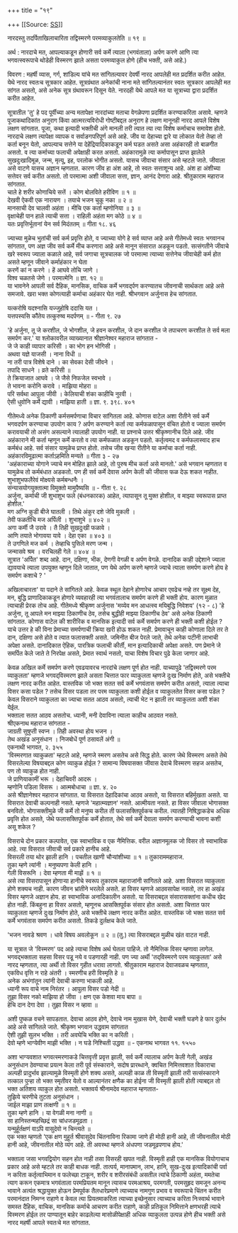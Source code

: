 +++
title = "१९"

+++
[[Source: [SS](https://satsangdhara.net/nbs/nbs-19.htm)]]

नारदस्तु तदर्पिताखिलाचारिता तद्विस्मरणे परमव्याकुलतेति ॥ १९ ॥  
  
अर्थ : नारदाचे मत, आपल्याकडून होणारी सर्व कर्मे त्याला (भगवंताला) अर्पण करणे आणि त्या भगवत्स्वरूपाचे थोडेही विस्मरण झाले असता परमव्याकुल होणे (हीच भक्ती, असे आहे.)  
  
विवरण : महर्षी व्यास, गर्ग, शांडिल्य यांचे मत सांगितल्यावर देवर्षी नारद आपलेही मत प्रदर्शित करीत आहेत. येथे नारद स्वतःच सूत्रकार आहेत. सूत्रग्रंथात अनेकांची नाना मते सांगितल्यानंतर स्वतः सूत्रकार आपलेही मत सांगत असतो, असे अनेक सूत्र ग्रंथावरून दिसून येते. नारदही येथे आपले मत या सूत्राच्या द्वारा प्रदर्शित करीत आहेत.  
  
सूत्रातील 'तु' हे पद पूर्वीच्या अन्य मतापेक्षा नारदांच्या मताचा वेगळेपणा प्रदर्शित करण्याकरिता असावे. म्हणजे पूजाकथादिकांत अनुराग किंवा आत्मरत्यविरोधी गोष्टीबद्दल अनुराग हे लक्षण मानूनही नारद आपले विशेष लक्षण सांगतात. पूजा, कथा इत्यादी भक्तीची अंगे मानली तरी त्यात त्या त्या विशेष कर्माचाच समावेश होतो. नारदाचे लक्षण त्यापेक्षा व्यापक व सर्वाङगपरिपूर्ण असे आहे. जीव या देहाच्या द्वारे या लोकात येतो तेव्हा तो कर्ता बनून येतो, आपल्याच सत्तेने या देहेंद्रियादिकाकडून कर्म घडत असते असा अहंकारही तो बाळगीत असतो. व त्या कर्माच्या फलाची अपेक्षाही करत असतो. अहंकारामुळे त्या कर्मापासून प्राप्त झालेले सुखदुःखादिमूळ, जन्म, मृत्यू, इह, परलोक भोगीत असतो. यासच जीवाचा संसार असे म्हटले जाते. जीवाला असे वाटणे यासच अज्ञान म्हणतात. कारण जीव हा अंश आहे, तो स्वतः सत्ताशून्य आहे. अंश हा अंशीच्या सत्तेवर सर्व करीत असतो. तो परमात्मा अशी जीवाला सत्ता, ज्ञान, आनंद देणारा आहे. श्रीतुकाराम महाराज सांगतात.  
चाले हे शरीर कोणाचिये सत्तें । कोण बोलविते हरीविण ॥ १ ॥  
देखवी ऐकवी एक नारायण । तयाचे भजन चुकू नका ॥ २ ॥  
मानसाची देव चालवी अहंता । मीचि एक कर्ता म्हणोनिया ॥ ३ ॥  
वृक्षाचेही पान हाले त्याची सत्ता । राहिली अहंता मग कोठे ॥ ४ ॥  
यतः प्रवृत्तिर्भूतानां येन सर्व मिदंततम् ॥ गीता १८. ४६  
  
ज्याच्या मुळेच भुतांची सर्व कर्म प्रवृत्ति होते, व ज्याच्या योगे हे सर्व व्याप्त आहे असे गीतेमध्ये स्वतः भगवानच सांगतात, पण अज्ञ जीव सर्व कर्मे मीच करणारा आहे असे मानून संसारात अडकून पडतो. सत्संगतीने जीवाचे खरे स्वरूप ज्याला कळाले आहे, सर्व जगाचा सूत्रचालक जो परमात्मा त्याच्या सत्तेनेच जीवाचेही कर्म होत असते म्हणून जीवाने कर्माहंकार न घेता  
करणें कां न करणे । हें आघवे तोचि जाणे ।  
विश्व चळतसे जेणे । परमात्मेनि ॥ ज्ञा. १२ ॥  
या भावनेने आपली सर्व दैहिक, मानसिक, वाचिक कर्मे भगवद्‌र्पण करण्यातच जीवनाची सार्थकता आहे असे समजावे. खरा भक्त कोणत्याही कर्माचा अहंकार घेत नाही. श्रीभगवान अर्जुनास हेच सांगतात.  
  
यत्करोषि यदश्‍नासि यज्जुहोषि ददासि यत ।  
यत्तपस्यसि कौंतेय तत्कुरुष्व मदर्पणम् ॥ - गीता ९. २७  
  
'हे अर्जुना, तू जे करशील, जे भोगशील, जे हवन करशील, जे दान करशील जे तपाचरण करशील ते सर्व मला समर्पण कर.' या श्लोकावरील व्याख्यानात श्रीज्ञानेश्वर महाराज सांगतात -  
जे जे काही व्यापार करिसी । का भोग हन भोगिसी ।  
अथवा यज्ञे याजसी । नाना विधी ॥  
ना तरी पात्र विशेषे दाने । का सेवका देसी जीवने ।  
तपादि साधने । व्रते करिसी ॥  
ते क्रियाजात आघवे । जे जैसे निफजेल स्वभावे ।  
ते भावना करोनि करावे । माझिया मोहरा ॥  
परि सर्वथा आपुला जीवी । केलियाची शंका काहीचि नुरवी ।  
ऐसी धुवोनि कर्मे द्यावी । माझिया हाती ॥ ज्ञा. ९. ३९८. ४०१  
  
गीतेमध्ये अनेक ठिकाणी कर्मसमर्पणाचा विचार सांगितला आहे. कोणास वाटेल अशा रीतीने सर्व कर्मे भगवदर्पण करण्याचा उपयोग काय ? अर्पण करण्याने कर्ता त्या कर्मफळापासून वंचित होतो व ज्याला समर्पण करावयाची तो असंग असल्याने त्यालाही उपयोग नाही. या प्रश्नाचे उत्तर श्रीकृष्णानीच दिले आहे. जीव अहंकाराने मी कर्ता म्हणून कर्मे करतो व त्या कर्मफळात अडकून पडतो. कर्तृत्वमद व कर्मफलास्वाद हाच कर्मबंध आहे. सर्व संसार यामुळेच प्राप्त होतो. तसेच जीव खर्‍या रीतीने या कर्माचा कर्ता नाही.  
अहंकारविमूढात्मा कर्ताऽहमिति मन्यते ॥ गीता ३ - २७  
'अहंकाराच्या योगाने ज्याचे मन मोहित झाले आहे, तो पुरुष मीच कर्ता असे मानतो.' असे भगवान म्हणतात व यामुळेच तो कर्मबंधात अडकतो. पण ही सर्व कर्मे देवास अर्पण केली की जीवास फळ देऊ शकत नाहीत.  
शुभाशुभफलैरेवं मोक्ष्यसे कर्मबन्धनैः ।  
संन्यासयोगयुक्तात्मा विमुक्तो मामुपैष्यसि ॥ - गीता ९. २८  
अर्जुना, कर्माची जी शुभाशुभ फले (बंधनकारक) आहेत, त्यापासून तू मुक्त होशील, व माझ्या स्वरूपास प्राप्त होशील.'  
मग अग्नि कुडी बीजे घातली । तिथे अंकुर दशे जेवि मुकली ।  
तेवी फळतीचि मज अर्पिली । शुभाशुभे ॥ ४०२ ॥  
अगा कर्मी जै उरावे । तै तिही सुखदुःखी फळावे ।  
आणि तयाते भोगावया यावे । देहा एका ॥ ४०३ ॥  
ते उगणिले मज कर्म । तेव्हाचि पुसिले मरण जन्म ।  
जन्मासवे श्रम । वरचिलही गेले ॥ ४०४ ॥  
सूत्रात 'अर्पित' शब्द आहे. दान, दक्षिणा, भीक, देणगी वेगळी व अर्पण वेगळे. दानादिक काही उद्देशाने ज्याला द्यावयाचे त्याला उपयुक्त म्हणून दिले जातात, पण येथे अर्पण करणे म्हणजे ज्याचे त्याला समर्पण करणे होय हे समर्पण कशाचे ? '  
  
अखिलाचारता' या पदाने ते सांगितले आहे. केवळ स्थूल देहाने होणारेच आचार एवढेच नव्हे तर सूक्ष्म देह, मन, बुद्धि प्राणादिकाकडून होणारे व्यवहारही त्या भगवंतालाच समर्पण करणे ही भक्ती होय. कारण मुळात त्याचाही प्रेरक तोच आहे. गीतेमध्ये श्रीकृष्ण अर्जुनास 'मय्येव मन आधत्स्व मयिबुद्धि निवेशय' (१२ - ८) 'हे अर्जुना, तू आपले मन माझ्या ठिकाणीच ठेव, तसेच बुद्धीही माझ्या ठिकाणीच ठेव' असे अनेक ठिकाणी सांगतात. कोणास वाटेल की शारीरिक व मानसिक इत्यादी सर्व कर्मे समर्पण करणे ही भक्ती कशी होईल ? याचे उत्तर हे की विना प्रेमाच्या समर्पणाची क्रिया खरी होऊ शकत नाही. प्रेमावाचून काही कोणाला दिले तर ते दान, दक्षिणा असे होते व त्यात फलासक्ती असते. जमिनीत बीज पेरले जाते, तेथे अनेक पटीनी लाभाची अपेक्षा असते. दानादिकात ऐहिक, पारत्रिक फलाची कीर्ती, मान इत्यादिकाची अपेक्षा असते. पण प्रेमाने जे समर्पित केले जाते ते निरपेक्ष असते, प्रेमात स्वार्थ नसतो, याचा विशेष विचार पुढे केला जाणार आहे.  
  
केवळ अखिल कर्मे समर्पण करणे एवढयावरच नारदांचे लक्षण पूर्ण होत नाही. याच्यापुढे 'तद्विस्मरणे परम व्याकुलता' म्हणजे भगवद्‌विस्मरण झाले असता चित्तात फार व्याकुलता म्हणजे दुःख निर्माण होते, असे भक्तीचे लक्षण नारद करीत आहेत. वास्तविक जो भक्त सतत सर्व कर्मे भगवंतास समर्पण करीत असतो, त्याला त्याचा विसर कसा पडेल ? तसेच विसर पडला तर परम व्याकुलता कशी होईल व व्याकुलतेत विसर कसा पडेल ? केवल विसराने व्याकुलता का ज्याचा सतत आठव असतो, त्याची भेट न झाली तर व्याकुलता अशी शंका येईल.  
भक्ताला सतत आठव असतोच. ध्यानी, मनी देवाविना त्याला काहीच आठवत नसते.  
श्रीएकनाथ महाराज सांगतात -  
जाग्रती सुषुप्ती स्वप्न । तिही अवस्था होय भजन ।  
तेथ अखंड अनुसंधान । निजबोधें पूर्ण ठसावलें अंगी ॥  
एकनाथी भागवत, २. ३५५  
'विस्मरणात व्याकुळता' म्हटले आहे, म्हणजे स्मरण असतेच असे सिद्ध होते. कारण जेथे विस्मरण असते तेथे विसरलेल्या विषयाबद्दल कोण व्याकुळ होईल ? सामान्य विषयासक्त जीवास देवाचे विस्मरण सहज असतेच, पण तो व्याकुळ होत नाही.  
जे प्राणियाकामीं भरू । देहाचिवरी आदरू ।  
म्हणोनि पडिला विसरू । आत्मबोधाचा ॥ ज्ञा. ४. २०  
असे श्रीज्ञानेश्वर महाराज सांगतात. या विसरात देहादिकांचा आठव असतो, या विसरात बहिर्मुखता असते. या विसरात देवाची कल्पनाही नसते. म्हणजे 'महात्म्यज्ञान' नसते. आत्मीयता नसते. हा विसर जीवाला भोगासक्त बनवितो. भोगासक्तीमुळे जी कर्मे तो मनुष्य करील ती फलासक्तिपूर्वकच करील. त्यातही निषिद्धाकडेच अधिक प्रवृत्ति होत असते, जेथे फलासक्तिपूर्वक कर्मे होतात, तेथे सर्व कर्मे देवाला समर्पण करण्याची भावना कशी असू शकेल ?  
  
विसराचे दोन प्रकार कल्पावेत, एक स्वाभाविक व एक नैमित्तिक. वरील अज्ञानमूलक जो विसर तो स्वाभाविक आहे. त्या विसरात जीवाची सर्व प्रकारे हानीच आहे.  
विसरली तया थोर झाली हानि । पचतील खाणी चौर्‍यांशीच्या ॥ १ ॥ तुकाराममहाराज.  
तुका म्हणे त्यांनी । मनुष्यपणा केली हानि ।  
गेली विसरूनि । देवा म्हणता मी माझें ॥ १ ॥  
असे त्या विसरापासून होणार्‍या हानीचे स्वरूप तुकाराम महाराजांनी सांगितले आहे. अशा विसरात व्याकुलता होणे शक्यच नाही. कारण जीवन भ्रांतीने भरलेले असते. हा विसर म्हणजे आठवसापेक्ष नसतो, तर हा अखंड विसर म्हणजे अज्ञान होय. हा स्वाभाविक अनादिकालीन असतो. या विसराबद्दल संसारासक्तांना कधीच खेद होत नाही. किंबहुना हा विसर असतो, म्हणूनच आसक्तिपूर्वक संसार होत असतो. अशा चित्तात फार व्याकुलता म्हणजे दुःख निर्माण होते, असे भक्तीचे लक्षण नारद करीत आहेत. वास्तविक जो भक्त सतत सर्व कर्मे भगवंतास समर्पण करीत असतो. तिकडे दुर्लक्षच केले जाते.  
  
'भजन नावडे श्रवण । धावे विषय अवलोकून ॥ २ ॥ (तु.) त्या विसराबद्दल मुळीच खंत वाटत नाही.  
  
या सूत्रात जे 'विस्मरण' पद आहे त्याचा विशेष अर्थ घेतला पाहिजे. तो नैमित्तिक विसर म्हणावा लागेल. भगवद्‍भक्ताला सहसा विसर पडू नये व पडणारही नाही. पण ज्या अर्थी 'तद्‌विस्मरणे परम व्याकुलता' असे नारद म्हणतात, त्या अर्थी तो विसर गृहीत धरावा लागतो. श्रीतुकाराम महाराज देवाजवळच म्हणतात,  
एकविध वृत्ति न राहे अंतरी । स्मरणीच हरी विस्मृति हे ॥  
अनेक अभंगांतून त्यांनी देवाची करुणा भाकली आहे.  
ध्यानी रूप वाचे नाम निरंतर । आपुला विसर पडो नेदी ॥  
तुझा विसर नको माझिया हो जीवा । क्षण एक केशवा माय बापा ॥  
हेचि दान देगा देवा । तुझा विसर न व्हावा ॥  
  
अशी पुष्कळ वचने सापडतात. देवाचा आठव होणे, देवाचे नाम मुखास येणे, देवाची भक्ती घडणे हे फार दुर्लभ आहे असे सांगितले जाते. श्रीकृष्ण भगवान उद्धवाम सांगतात  
ऐशी तुझी सुलभ भक्ति । तरी अवघेचि भक्ति का न करिती ।  
देवो म्हणे भाग्येवीण माझी भक्ति । न घडे निश्चिती उद्धवा ॥ - एकनाथ भागवत ११. १५५०  
  
अशा भाग्यवशात भगवत्स्मरणाकडे चित्तवृत्ती प्रवृत्त झाली, सर्व कर्मे त्यालाच अर्पण केली गेली, अखंड अनुसंधान ठेवण्याचा प्रयत्न केला तरी पूर्व संस्काराने, सदोष प्रारब्धाने, क्वचित निमित्तवशात विकाराचा अल्पही प्रादुर्भाव झाल्यामुळे विस्मृती होणे शक्य असते, अल्पही काळ ती विस्मृती झाली तरी सत्संस्काराने तत्काल पुन्हा तो भक्त स्मृतीवर येतो व आल्यानंतर क्षणैक का होईना जी विस्मृती झाली होती त्याबद्दल तो भक्त अतिशय व्याकुल होत असतो. भक्तवर्य श्रीनामदेव महाराज म्हणतात-  
तुझिये चरणीचे तुटता अनुसंधान ।  
जाईल माझा प्राण तत्क्षणी ॥ १ ॥  
तुका म्हणे हानि । या वेगळी मना नाणी ॥  
सा हानिस्तन्महच्छिद्रं सा चांधजडमूढता ।  
यन्मुर्हूर्तक्षणं वाऽपि वासुदेवो न चिन्त्यते ॥  
एक भक्त म्हणतो 'एक क्षण मुहूर्त श्रीवासुदेव चिंतनाविना रिकामा जाणे ही मोठी हानी आहे, ती जीवनातील मोठी हानी आहे, जीवनातील मोठे व्यंग आहे. ती अवस्था म्हणजे अंधपणा जडमूढपणाच होय.'  
  
भक्ताला जसा भगवद्वियोग सहन होत नाही तसा विसरही खपत नाही. विस्मृती हाही एक मानसिक वियोगाचाच प्रकार आहे असे म्हटले तर काही बाधक नाही. तात्पर्य, मानापमान, लाभ, हानि, सुख-दुःख इत्यादिकांची पर्वा न करिता कर्तृत्वाभिमान व फलेच्छा टाकून, शरीर व शरीरसंबंधी असतील त्यांचे ठिकाणी अहंता, ममतेचा त्याग करून एकमात्र भगवंताला परमप्रियतम मानून त्यासच परमआश्रय, परमगती, परमसुहृद समजून अनन्य भावाने अत्यंत श्रद्धायुक्त होऊन प्रेमपूर्वक तैलधारेप्रमाणे त्याच्याच नामगुण प्रभाव व स्वरूपाचे चिंतन करीत परमानंदात निमग्न राहाणे व केवल त्या प्रियतमाकरिता त्याच्या इच्छेनुसार त्याच्याच करिता निःस्वार्थ भावाने समस्त दैहिक, वाचिक, मानसिक कर्माचे आचरण करीत राहाणे, काही प्रतिकूल निमित्ताने क्षणभरही त्याचे विस्मरण होईल तर पाण्यातून बाहेर काढलेल्या मासोळीपेक्षाही अधिक व्याकुलता उत्पन्न होणे हीच भक्ती असे नारद महर्षी आपले स्वतःचे मत सांगतात.  
